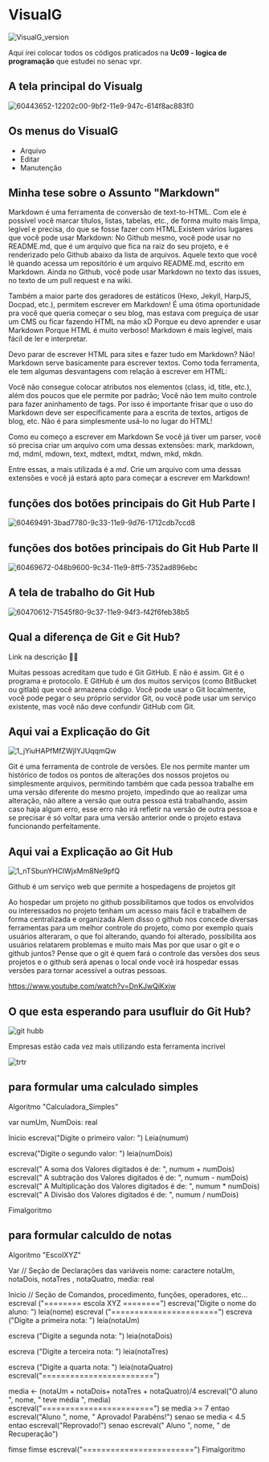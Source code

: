 # VisualG
![VisualG_version](https://img.shields.io/badge/VisualG-3.0-red.svg)

Aqui irei colocar todos os códigos praticados na **Uc09 - logica de programação** que estudei no senac vpr.

## A tela principal do Visualg
![60443652-12202c00-9bf2-11e9-947c-614f8ac883f0](https://user-images.githubusercontent.com/52283982/60517154-8ec80e80-9cb5-11e9-8e99-a91be5e20bc5.png)

## Os menus do VisualG

* Arquivo
* Editar
* Manutenção


## Minha tese sobre o Assunto "Markdown"

Markdown é uma ferramenta de conversão de text-to-HTML. Com ele é possível você marcar títulos, listas, tabelas, etc., de forma muito mais limpa, legível e precisa, do que se fosse fazer com HTML.Existem vários lugares que você pode usar Markdown: No Github mesmo, você pode usar no README.md, que é um arquivo que fica na raiz do seu projeto, e é renderizado pelo Github abaixo da lista de arquivos. Aquele texto que você lê quando acessa um repositório é um arquivo README.md, escrito em Markdown.
Ainda no Github, você pode usar Markdown no texto das issues, no texto de um pull request e na wiki.

Também a maior parte dos geradores de estáticos (Hexo, Jekyll, HarpJS, Docpad, etc.), permitem escrever em Markdown! É uma ótima oportunidade pra você que queria começar o seu blog, mas estava com preguiça de usar um CMS ou ficar fazendo HTML na mão xD
Porque eu devo aprender e usar Markdown
Porque HTML é muito verboso! Markdown é mais legível, mais fácil de ler e interpretar.

Devo parar de escrever HTML para sites e fazer tudo em Markdown?
Não! Markdown serve basicamente para escrever textos. Como toda ferramenta, ele tem algumas desvantagens com relação à escrever em HTML:

Você não consegue colocar atributos nos elementos (class, id, title, etc.), além dos poucos que ele permite por padrão;
Você não tem muito controle para fazer aninhamento de tags.
Por isso é importante frisar que o uso do Markdown deve ser especificamente para a escrita de textos, artigos de blog, etc. Não é para simplesmente usá-lo no lugar do HTML!

Como eu começo a escrever em Markdown
Se você já tiver um parser, você só precisa criar um arquivo com uma dessas extensões: mark, markdown, md, mdml, mdown, text, mdtext, mdtxt, mdwn, mkd, mkdn.

Entre essas, a mais utilizada é a _md_. Crie um arquivo com uma dessas extensões e você já estará apto para começar a escrever em Markdown!


## funções dos botões principais do Git Hub Parte I
![60469491-3bad7780-9c33-11e9-9d76-1712cdb7ccd8](https://user-images.githubusercontent.com/52283982/60590153-a6fd6380-9d71-11e9-8e90-b117569692b0.png)

## funções dos botões principais do Git Hub Parte II
![60469672-048b9600-9c34-11e9-8ff5-7352ad896ebc](https://user-images.githubusercontent.com/52283982/60590197-cc8a6d00-9d71-11e9-9e0d-b46c3fbaf453.png)

## A tela de trabalho do Git Hub
![60470612-71545f80-9c37-11e9-94f3-f42f6feb38b5](https://user-images.githubusercontent.com/52283982/60590219-d8762f00-9d71-11e9-89ed-7a3cc0bd633b.png)


## Qual a diferença de Git e Git Hub?
Link na descrição ✌🏻

Muitas pessoas acreditam que tudo é Git GitHub. E não é assim. Git é o programa e protocolo. E GitHub é um dos muitos serviços (como BitBucket ou gitlab) que você armazena código. Você pode usar o Git localmente, você pode pegar o seu próprio servidor Git, ou você pode usar um serviço existente, mas você não deve confundir GitHub com Git.


## Aqui vai a Explicação do Git 

![1_jYiuHAPfMfZWjIYJUqqmQw](https://user-images.githubusercontent.com/52283982/60590924-99e17400-9d73-11e9-9506-dc6c27d6e00f.png)

Git é uma ferramenta de controle de versões.
Ele nos permite manter um histórico de todos os pontos de alterações dos nossos projetos ou simplesmente arquivos, permitindo também que cada pessoa trabalhe em uma versão diferente do mesmo projeto, impedindo que ao realizar uma alteração, não altere a versão que outra pessoa está trabalhando, assim caso haja algum erro, esse erro não irá refletir na versão de outra pessoa e se precisar é só voltar para uma versão anterior onde o projeto estava funcionando perfeitamente.


## Aqui vai a Explicação ao Git Hub

![1_nTSbunYHClWjxMm8Ne9pfQ](https://user-images.githubusercontent.com/52283982/60590852-6f8fb680-9d73-11e9-8ca8-d9a44f06fec7.jpeg)

Github é um serviço web que permite a hospedagens de projetos git

Ao hospedar um projeto no github possibilitamos que todos os envolvidos ou interessados no projeto tenham um acesso mais fácil e trabalhem de forma centralizada e organizada
Alem disso o github nos concede diversas ferramentas para um melhor controle do projeto, como por exemplo quais usuários alteraram, o que foi alterando, quando foi alterado, possibilita aos usuários relatarem problemas e muito mais Mas por que usar o git e o github juntos?
Pense que o git é quem fará o controle das versões dos seus projetos e o github será apenas o local onde você irá hospedar essas versões para tornar acessível a outras pessoas.

https://www.youtube.com/watch?v=DnKJwQiKxjw


## O que esta esperando para usufluir do Git Hub?

![git hubb](https://user-images.githubusercontent.com/52283982/60591038-e462f080-9d73-11e9-8520-2e9189e09174.gif)

Empresas estão cada vez mais utilizando esta ferramenta incrivel

![trtr](https://user-images.githubusercontent.com/52283982/60591126-268c3200-9d74-11e9-8546-1c246b1e34e7.jpg)

## para formular uma calculado simples

Algoritmo "Calculadora_Simples"

var
numUm, NumDois: real

Inicio
escreva("Digite o primeiro valor: ")
Leia(numum)

escreva("Digite o segundo valor: ")
leia(numDois)

escreval(" A soma dos Valores digitados é de: ", numum + numDois)
escreval(" A subtração dos Valores digitados é de: ", numum - numDois)
escreval(" A Multiplicação dos Valores digitados é de: ", numum * numDois)
escreval(" A Divisão dos Valores digitados é de: ", numum / numDois)

Fimalgoritmo

## para formular calculdo de notas 

Algoritmo "EscolXYZ"

Var
// Seção de Declarações das variáveis 
nome: caractere
notaUm, notaDois, notaTres , notaQuatro, media: real

Inicio
// Seção de Comandos, procedimento, funções, operadores, etc...
escreval ("======== escola XYZ ========")
escreva("Digite o nome do aluno: ")
leia(nome)
escreval ("=======================")
escreva ("Digite a primeira nota: ")
leia(notaUm)

escreva ("Digite a segunda nota: ")
leia(notaDois)

escreva ("Digite a terceira nota: ")
leia(notaTres)

escreva ("Digite a quarta nota: ")
leia(notaQuatro)
escreval("========================")

media <- (notaUm + notaDois+ notaTres + notaQuatro)/4
escreval("O aluno ", nome, " teve média ", media)
escreval("========================")
se media >= 7 entao
   escreval("Aluno ", nome, " Aprovado! Parabéns!")
   senao
   se media < 4.5 entao
      escreval("Reprovado!")
      senao
      escreval(" Aluno ", nome, " de Recuperação")

   fimse
fimse
escreval("========================")
Fimalgoritmo



